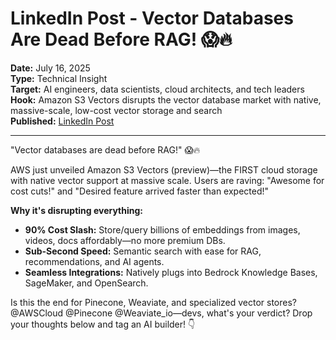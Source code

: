 # LinkedIn Post - Vector Databases Are Dead Before RAG! 😱🔥

**Date:** July 16, 2025  
**Type:** Technical Insight  
**Target:** AI engineers, data scientists, cloud architects, and tech leaders  
**Hook:** Amazon S3 Vectors disrupts the vector database market with native, massive-scale, low-cost vector storage and search  
**Published:** [LinkedIn Post](URL_TO_BE_ADDED_OR_ACTUAL_URL)

---

"Vector databases are dead before RAG!" 😱🔥

AWS just unveiled Amazon S3 Vectors (preview)—the FIRST cloud storage with native vector support at massive scale. Users are raving: "Awesome for cost cuts!" and "Desired feature arrived faster than expected!"

**Why it's disrupting everything:**

- **90% Cost Slash:** Store/query billions of embeddings from images, videos, docs affordably—no more premium DBs.
- **Sub-Second Speed:** Semantic search with ease for RAG, recommendations, and AI agents.
- **Seamless Integrations:** Natively plugs into Bedrock Knowledge Bases, SageMaker, and OpenSearch.

Is this the end for Pinecone, Weaviate, and specialized vector stores? @AWSCloud @Pinecone @Weaviate_io—devs, what's your verdict? Drop your thoughts below and tag an AI builder! 👇
